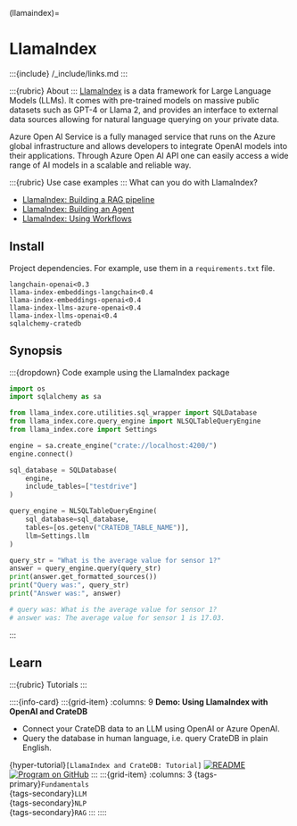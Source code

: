 (llamaindex)=
# LlamaIndex

:::{include} /_include/links.md
:::

:::{rubric} About
:::
[LlamaIndex] is a data framework for Large Language Models (LLMs). It comes with
pre-trained models on massive public datasets such as GPT-4 or Llama 2, and
provides an interface to external data sources allowing for natural language
querying on your private data.

Azure Open AI Service is a fully managed service that runs on the Azure global
infrastructure and allows developers to integrate OpenAI models into their
applications. Through Azure Open AI API one can easily access a wide range of
AI models in a scalable and reliable way.

:::{rubric} Use case examples
:::
What can you do with LlamaIndex?

- [LlamaIndex: Building a RAG pipeline]
- [LlamaIndex: Building an Agent]
- [LlamaIndex: Using Workflows]


## Install
Project dependencies. For example, use them in a `requirements.txt` file.
```shell
langchain-openai<0.3
llama-index-embeddings-langchain<0.4
llama-index-embeddings-openai<0.4
llama-index-llms-azure-openai<0.4
llama-index-llms-openai<0.4
sqlalchemy-cratedb
```

## Synopsis

:::{dropdown} Code example using the LlamaIndex package
```python
import os
import sqlalchemy as sa

from llama_index.core.utilities.sql_wrapper import SQLDatabase
from llama_index.core.query_engine import NLSQLTableQueryEngine
from llama_index.core import Settings

engine = sa.create_engine("crate://localhost:4200/")
engine.connect()

sql_database = SQLDatabase(
    engine, 
    include_tables=["testdrive"]
)

query_engine = NLSQLTableQueryEngine(
    sql_database=sql_database,
    tables=[os.getenv("CRATEDB_TABLE_NAME")],
    llm=Settings.llm
)

query_str = "What is the average value for sensor 1?"
answer = query_engine.query(query_str)
print(answer.get_formatted_sources())
print("Query was:", query_str)
print("Answer was:", answer)

# query was: What is the average value for sensor 1?
# answer was: The average value for sensor 1 is 17.03.
```
:::


## Learn

:::{rubric} Tutorials
:::

::::{info-card}
:::{grid-item}
:columns: 9
**Demo: Using LlamaIndex with OpenAI and CrateDB**

- Connect your CrateDB data to an LLM using OpenAI or Azure OpenAI.
- Query the database in human language,
  i.e. query CrateDB in plain English.

{hyper-tutorial}`[LlamaIndex and CrateDB: Tutorial]`
[![README](https://img.shields.io/badge/Open-README-darkblue?logo=GitHub)][LlamaIndex and CrateDB: Code Examples]
[![Program on GitHub](https://img.shields.io/badge/Open%20on-GitHub-darkgreen?logo=GitHub)][llamaindex-nlquery-github]
:::
:::{grid-item}
:columns: 3
{tags-primary}`Fundamentals` \
{tags-secondary}`LLM` \
{tags-secondary}`NLP` \
{tags-secondary}`RAG`
:::
::::



[LlamaIndex]: https://www.llamaindex.ai/framework
[LlamaIndex: Building a RAG pipeline]: https://docs.llamaindex.ai/en/stable/understanding/rag/
[LlamaIndex: Building an Agent]: https://docs.llamaindex.ai/en/stable/understanding/agent/
[LlamaIndex: Using Workflows]: https://docs.llamaindex.ai/en/stable/understanding/workflows/
[LlamaIndex and CrateDB: Code Examples]: https://github.com/crate/cratedb-examples/tree/main/topic/machine-learning/llama-index
[LlamaIndex and CrateDB: Tutorial]: https://community.cratedb.com/t/how-to-connect-your-cratedb-data-to-llm-with-llamaindex-and-azure-openai/1612
[llamaindex-nlquery-github]: https://github.com/crate/cratedb-examples/blob/main/topic/machine-learning/llama-index/main.py
